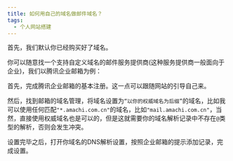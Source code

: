 ```yaml
---
title: 如何用自己的域名做邮件域名？
tags: 
  - 个人网站搭建
---
```


首先，我们默认你已经购买好了域名。
  
你可以随意找一个支持自定义域名的邮件服务提供商(这种服务提供商一般面向于企业)，我们以腾讯企业邮箱为例：
  
首先，完成腾讯企业邮箱的基本注册。这一点可以跟随网站的引导自己来。

然后，找到邮箱的域名管理，将域名设置为`“以你的权威域名为后缀”`的域名，比如我可以使用任何匹配`"*.amachi.com.cn"`的域名，比如`"mail.amachi.com.cn"`，当然，直接使用权威域名也是可以的，但是这就需要你的域名解析记录中不存在`@`类型的解析，否则会发生冲突。

设置完毕之后，打开你域名的DNS解析设置，按照企业邮箱的提示添加记录，完成设置。
